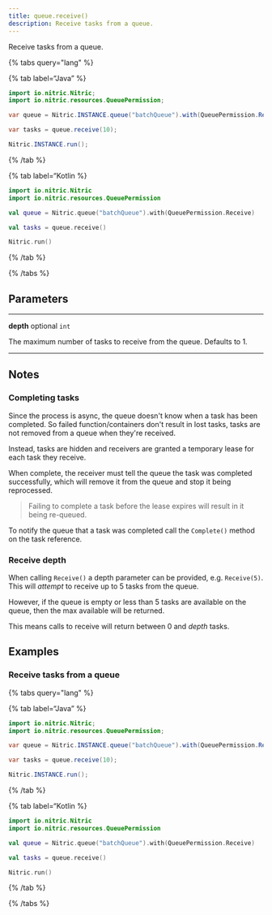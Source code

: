 ```yaml
---
title: queue.receive()
description: Receive tasks from a queue.
---
```


Receive tasks from a queue.

{% tabs query="lang" %}

{% tab label=“Java” %}

```java
import io.nitric.Nitric;
import io.nitric.resources.QueuePermission;

var queue = Nitric.INSTANCE.queue("batchQueue").with(QueuePermission.Receive);

var tasks = queue.receive(10);

Nitric.INSTANCE.run();
```

{% /tab %}

{% tab label=“Kotlin %}

```kotlin
import io.nitric.Nitric
import io.nitric.resources.QueuePermission

val queue = Nitric.queue("batchQueue").with(QueuePermission.Receive)

val tasks = queue.receive()

Nitric.run()
```

{% /tab %}

{% /tabs %}

## Parameters

---

**depth** optional `int`

The maximum number of tasks to receive from the queue. Defaults to 1.

---

## Notes

### Completing tasks

Since the process is async, the queue doesn't know when a task has been completed. So failed function/containers don't result in lost tasks, tasks are not removed from a queue when they're received.

Instead, tasks are hidden and receivers are granted a temporary lease for each task they receive.

When complete, the receiver must tell the queue the task was completed successfully, which will remove it from the queue and stop it being reprocessed.

> Failing to complete a task before the lease expires will result in it being re-queued.

To notify the queue that a task was completed call the `Complete()` method on the task reference.

### Receive depth

When calling `Receive()` a depth parameter can be provided, e.g. `Receive(5)`. This will _attempt_ to receive up to 5 tasks from the queue.

However, if the queue is empty or less than 5 tasks are available on the queue, then the max available will be returned.

This means calls to receive will return between 0 and _depth_ tasks.

## Examples

### Receive tasks from a queue

{% tabs query="lang" %}

{% tab label=“Java” %}

```java
import io.nitric.Nitric;
import io.nitric.resources.QueuePermission;

var queue = Nitric.INSTANCE.queue("batchQueue").with(QueuePermission.Receive);

var tasks = queue.receive(10);

Nitric.INSTANCE.run();
```

{% /tab %}

{% tab label=“Kotlin %}

```kotlin
import io.nitric.Nitric
import io.nitric.resources.QueuePermission

val queue = Nitric.queue("batchQueue").with(QueuePermission.Receive)

val tasks = queue.receive()

Nitric.run()
```

{% /tab %}

{% /tabs %}
